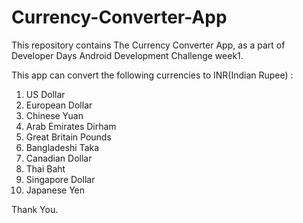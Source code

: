 # Currency-Converter-App
This repository contains The Currency Converter App, as a part of Developer Days Android Development Challenge week1.

This app can convert the following currencies to INR(Indian Rupee) :
1. US Dollar
2. European Dollar
3. Chinese Yuan
4. Arab Emirates Dirham
5. Great Britain Pounds
6. Bangladeshi Taka
7. Canadian Dollar
8. Thai Baht
9. Singapore Dollar
10. Japanese Yen

Thank You.
